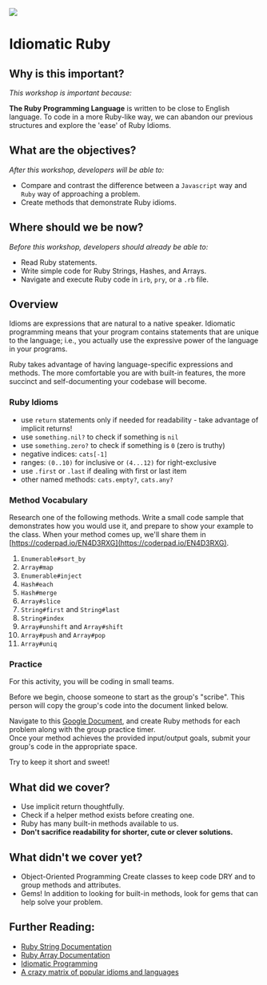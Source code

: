 <!--
Market: SF
-->

![](https://ga-dash.s3.amazonaws.com/production/assets/logo-9f88ae6c9c3871690e33280fcf557f33.png)

# Idiomatic Ruby

## Why is this important?
<!-- framing the "why" in big-picture/real world examples -->
*This workshop is important because:*

**The Ruby Programming Language** is written to be close to English language.  To code in a more Ruby-like way, we can abandon our previous structures and explore the 'ease' of Ruby Idioms.

## What are the objectives?
<!-- specific/measurable goal for students to achieve -->
*After this workshop, developers will be able to:*

- Compare and contrast the difference between a `Javascript` way and `Ruby` way of approaching a problem.
- Create methods that demonstrate Ruby idioms.

## Where should we be now?
<!-- call out the skills that are prerequisites -->
*Before this workshop, developers should already be able to:*

- Read Ruby statements.
- Write simple code for Ruby Strings, Hashes, and Arrays.
- Navigate and execute Ruby code in `irb`, `pry`, or a `.rb` file.


## Overview
Idioms are expressions that are natural to a native speaker. Idiomatic programming means that your program contains statements that are unique to the language; i.e., you actually use the expressive power of the language in your programs.

Ruby takes advantage of having language-specific expressions and methods. The more comfortable you are with built-in features, the more succinct and self-documenting your codebase will become.


### Ruby Idioms

* use `return` statements only if needed for readability - take advantage of implicit returns!
* use `something.nil?` to check if something is `nil`
* use `something.zero?` to check if something is `0` (zero is truthy)
* negative indices: `cats[-1]`
* ranges: `(0..10)` for inclusive or `(4...12)` for right-exclusive
* use `.first` or `.last` if dealing with first or last item
* other named methods: `cats.empty?`, `cats.any?`

### Method Vocabulary

Research one of the following methods.  Write a small code sample that demonstrates how you would use it, and prepare to show your example to the class. When your method comes up, we'll share them in [https://coderpad.io/EN4D3RXG](https://coderpad.io/EN4D3RXG).

1. `Enumerable#sort_by`  
2. `Array#map`  
3. `Enumerable#inject`  
4. `Hash#each`  
5. `Hash#merge`  
6. `Array#slice`  
7. `String#first` and `String#last`  
8. `String#index` 
9. `Array#unshift` and `Array#shift`  
10. `Array#push` and `Array#pop`  
11. `Array#uniq`  


### Practice

For this activity, you will be coding in small teams. 

Before we begin, choose someone to start as the group's "scribe". This person will copy the group's code into the document linked below. 

Navigate to this [Google Document](https://goo.gl/HJUhFO), and create Ruby methods for each problem along with the group practice timer.    
Once your method achieves the provided input/output goals, submit your group's code in the appropriate space.  

Try to keep it short and sweet!


## What did we cover?
<!-- call  out the skills that we have learned -->
- Use implicit return thoughtfully.
- Check if a helper method exists before creating one.
- Ruby has many built-in methods available to us.  
- **Don't sacrifice readability for shorter, cute or clever solutions.**

## What didn't we cover yet?

- Object-Oriented Programming Create classes to keep code DRY and to group methods and attributes.
- Gems! In addition to looking for built-in methods, look for gems that can help solve your problem.

 
## Further Reading:
<!-- Links to further exploration -->
- [Ruby String Documentation](http://ruby-doc.org/core-2.2.0/String.html)
- [Ruby Array Documentation](http://ruby-doc.org/core-2.2.0/Array.html)
- [Idiomatic Programming](http://mrjoelkemp.com/2013/05/what-is-idiomatic-programming/)
- [A crazy matrix of popular idioms and languages](http://www.programming-idioms.org/about#about-block-language-coverage)
